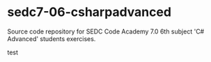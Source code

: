 # sedc7-06-csharpadvanced
Source code repository for SEDC Code Academy 7.0 6th subject 'C# Advanced' students exercises.

test
